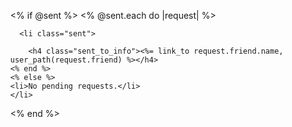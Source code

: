 <ul class="sent_requests">
  <% if @sent %>
    <% @sent.each do |request| %>

      <li class="sent">

        <h4 class="sent_to_info"><%= link_to request.friend.name, user_path(request.friend) %></h4>
    <% end %>
    <% else %>
    <li>No pending requests.</li>
    </li>
  <% end %>
 </ul>